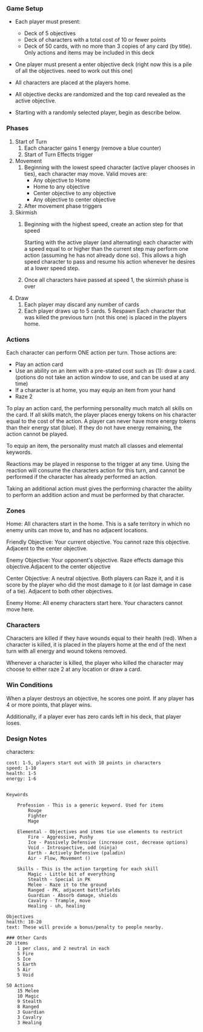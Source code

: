 ### Game Setup
* Each player must present:
    * Deck of 5 objectives
    * Deck of characters with a total cost of 10 or fewer points
    * Deck of 50 cards, with no more than 3 copies of any card (by title). Only actions and items may be included in this deck

* One player must present a enter objective deck (right now this is a pile of all the objectives. need to work out this one)
* All characters are placed at the players home. 
* All objective decks are randomized and the top card revealed as the active objective.
* Starting with a randomly selected player, begin as describe below. 

### Phases

1. Start of Turn
    1. Each character gains 1 energy (remove a blue counter)
    2. Start of Turn Effects trigger
2. Movement
    1. Beginning with the lowest speed character (active player chooses in ties), each character may move. Valid moves are:
        * Any objective to Home
        * Home to any objective
        * Center objective to any objective
        * Any objective to center objective
    2. After movement phase triggers
3. Skirmish
    1. Beginning with the highest speed, create an action step for that speed
        
        Starting with the active player (and alternating) each character with a speed equal to or higher than the current step may perform one action (assuming he has not already done so). This allows a high speed character to pass and resume his action whenever he desires at a lower speed step.
    2. Once all characters have passed at speed 1, the skirmish phase is over
4. Draw
    1. Each player may discard any number of cards
    2. Each player draws up to 5 cards.
5 Respawn
    Each character that was killed the previous turn (not this one) is placed in the players home. 


### Actions

Each character can perform ONE action per turn. Those actions are:
* Play an action card
* Use an ability on an item with a pre-stated cost such as (1): draw a card. (potions do not take an action window to use, and can be used at any time)
* If a character is at home, you may equip an item from your hand
* Raze 2

To play an action card, the performing personality much match all skills on the card. If all skills match, the player places energy tokens on his character equal to the cost of the action. A player can never have more energy tokens than their energy stat (blue). If they do not have energy remaining, the action cannot be played. 

To equip an item, the personality must match all classes and elemental keywords. 

Reactions may be played in response to the trigger at any time. Using the reaction will consume the characters action for this turn, and cannot be performed if the character has already performed an action.

Taking an additional action must gives the performing character the ability to perform an addition action and must be performed by that character.

### Zones
Home: All characters start in the home. This is a safe territory in which no enemy units can move to, and has no adjacent locations.

Friendly Objective: Your current objective. You cannot raze this objective. Adjacent to the center objective.

Enemy Objective: Your opponent's objective. Raze effects damage this objective.Adjacent to the center objective

Center Objective: A neutral objective. Both players can Raze it, and it is score by the player who did the most damage to it (or last damage in case of a tie). Adjacent to both other objectives. 

Enemy Home: All enemy characters start here. Your characters cannot move here. 

### Characters

Characters are killed if they have wounds equal to their health (red). When a character is killed, it is placed in the players home at the end of the next turn with all energy and wound tokens removed. 

Whenever a character is killed, the player who killed the character may choose to either raze 2 at any location or draw a card. 

### Win Conditions

When a player destroys an objective, he scores one point. If any player has 4 or more points, that player wins. 

Additionally, if a player ever has zero cards left in his deck, that player loses.








### Design Notes

characters: 

    cost: 1-5, players start out with 10 points in characters
    speed: 1-10
    health: 1-5
    energy: 1-6


    Keywords

        Profession - This is a generic keyword. Used for items
            Rouge
            Fighter
            Mage

        Elemental - Objectives and items tie use elements to restrict
            Fire - Aggressive, Pushy
            Ice - Passively Defensive (increase cost, decrease options)
            Void - Introspective, odd (ninja)
            Earth - Actively Defensive (paladin)
            Air - Flow, Movement ()

        Skills - This is the action targeting for each skill
            Magic - Little bit of everything
            Stealth - Special in PK
            Melee - Raze it to the ground
            Ranged - PK, adjacent battlefields
            Guardian - Absorb damage, shields
            Cavalry - Trample, move
            Healing - uh, healing

    Objectives
    health: 10-20
    text: These will provide a bonus/penalty to people nearby.

    ### Other Cards
    20 items
        1 per class, and 2 neutral in each
        5 Fire
        5 Ice
        5 Earth
        5 Air
        5 Void

    50 Actions
        15 Melee
        10 Magic
        9 Stealth
        8 Ranged
        3 Guardian
        3 Cavalry
        3 Healing

            